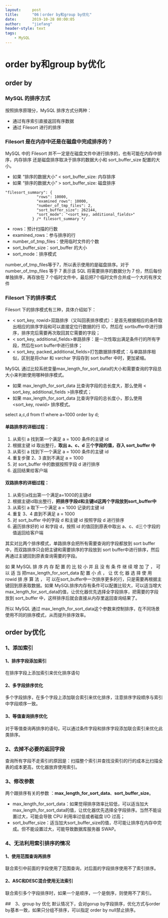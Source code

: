 ```yaml
---
layout:     post
title:      "06丨order by和group by优化"
date:       2019-10-28 00:00:05
author:     "jiefang"
header-style: text
tags:
    - MySQL
---
```

# order by和group by优化

## order by

### MySQL 的排序方式
按照排序原理分，MySQL 排序方式分两种：
- 通过有序索引直接返回有序数据
- 通过 Filesort 进行的排序
### Filesort 是在内存中还是在磁盘中完成排序的？

MySQL 中的 Filesort 并不一定是在磁盘文件中进行排序的，也有可能在内存中排序，内存排序
还是磁盘排序取决于排序的数据大小和 sort_buffer_size 配置的大小。
- 如果 “排序的数据大小” < sort_buffer_size: 内存排序
- 如果 “排序的数据大小” > sort_buffer_size: 磁盘排序

```
"filesort_summary": {
              "rows": 10000,
              "examined_rows": 10000,
              "number_of_tmp_files": 2,
              "sort_buffer_size": 262144,
              "sort_mode": "<sort_key, additional_fields>"
            } /* filesort_summary */
```
- rows：预计扫描的行数
- examined_rows：参与排序的行
- number_of_tmp_files：使用临时文件的个数
- sort_buffer_size：sort_buffer 的大小
- sort_mode：排序模式

number_of_tmp_files等于7，所以表示使用的是磁盘排序。对于number_of_tmp_files 等于 7 表示该 SQL 将需要排序的数据分为 7 份，然后每份单独排序，再存放在 7 个临时文件中，最后把7个临时文件合并成一个大的有序文件
### Filesort 下的排序模式
Filesort 下的排序模式有三种，具体介绍如下：
- < sort_key, rowid>双路排序（又叫回表排序模式）：是首先根据相应的条件取出相应的排序字段和可以直接定位行数据的行 ID，然后在 sortbuffer中进行排序，排序完后需要再次取回其它需要的字段；
- < sort_key, additional_fields>单路排序：是一次性取出满足条件行的所有字段，然后在sort buffer中进行排序；
- < sort_key, packed_additional_fields>打包数据排序模式：与单路排序相似，区别是将char 和 varchar 字段存到 sort buffer 中时，更加紧缩。

MySQL 通过比较系统变量max_length_for_sort_data的大小和需要查询的字段总大小来判断使用哪种排序模式。
- 如果 max_length_for_sort_data 比查询字段的总长度大，那么使用 < sort_key,
additional_fields >排序模式；
- 如果 max_length_for_sort_data 比查询字段的总长度小，那么使用 <sort_key, rowid> 排序模式。

 select a,c,d from t1 where a=1000 order by d;
 #### 单路排序的详细过程：
1. 从索引 a 找到第一个满足 a = 1000 条件的主键 id
2. 根据主键 id 取出整行，**取出 a、c、d 三个字段的值，存入 sort_buffer 中**
3. 从索引 a 找到下一个满足 a = 1000 条件的主键 id
4. 重复步骤 2、3 直到不满足 a = 1000
5. 对 sort_buffer 中的数据按照字段 d 进行排序
6. 返回结果给客户端

#### 双路排序的详细过程：
1. 从索引a找出第一个满足a=1000的主键id
2. 根据主键id取出整行，**把排序字段d和主键id这两个字段放到sort_buffer中**
3. 从索引 a 取下一个满足 a = 1000 记录的主键 id
4. 重复 3、4 直到不满足 a = 1000
5. 对 sort_buffer 中的字段 d 和主键 id 按照字段 d 进行排序
6. 遍历排序好的 id 和字段 d，按照 id 的值回到原表中取出 a、c、d三个字段的值返回给客户端

其实对比两个排序模式，单路排序会把所有需要查询的字段都放到 sort buffer 中，而双路排序只会把主键和需要排序的字段放到 sort buffer中进行排序，然后再通过主键回到原表查询需要的字段。

如 果 MySQL 排 序 内 存 配 置 的 比 较 小 并 且 没 有 条 件 继 续 增 加 了 ， 可 以 适 当 把max_length_for_sort_data 配 置 小 点 ， 让 优 化 器 选 择 使 用 rowid 排 序 算 法 ， 可 以在sort_buffer中一次排序更多的行，只是需要再根据主键回到原表取数据。如果 MySQL排序内存有条件可以配置比较大，可以适当增大max_length_for_sort_data的值，让优化器优先选择全字段排序，把需要的字段放到 sort_buffer 中，这样排序后就会直接从内存里返回查询结果了。

所以 MySQL 通过 max_length_for_sort_data这个参数来控制排序，在不同场景使用不同的排序模式，从而提升排序效率。
## order by优化
### 1、添加索引
#### 1、排序字段添加索引
在排序字段上添加索引来优化排序语句
#### 2、多字段排序优化
多个字段排序，在多个字段上添加联合索引来优化排序，注意排序字段顺序与索引中字段顺序一致。
#### 3、等值查询排序优化
对于等值查询再排序的语句，可以通过条件字段和排序字段添加联合索引来优化此类排序。
###  2、去掉不必要的返回字段
查询所有字段不走索引的原因是：扫描整个索引并查找没索引的行的成本比扫描全表的成本更高，优化器放弃使用索引。

###  3、修改参数
两个跟排序有关的参数 ：**max_length_for_sort_data**、**sort_buffer_size**。
- max_length_for_sort_data：如果觉得排序效率比较低，可以适当加大
max_length_for_sort_data的值，让优化器优先选择全字段排序。当然不能设置过大，可能会导致 CPU 利用率过低或者磁盘 I/O 过高；
- sort_buffer_size：适当加大sort_buffer_size的值，尽可能让排序在内存中完成。但不能设置过大，可能导致数据库服务器 SWAP。

### 4、无法利用索引排序的情况
#### 1、使用范围查询再排序
联合索引中前面的字段使用了范围查询，对后面的字段排序使用不了索引排序。
#### 2、ASC和DESC混合使用无法索引
联合索引多个字段排序时，如果一个是顺序，一个是倒序，则使用不了索引。

##　3、group by 优化
默认情况下，会对gorup by字段排序，优化方式与order by基本一致，如果只分组不排序，可以指定 order by null禁止排序。